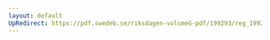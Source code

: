 ```yaml
---
layout: default
UpRedirect: https://pdf.swedeb.se/riksdagen-volumeG-pdf/199293/reg_199293/reg_199293_0367.pdf
---
```

